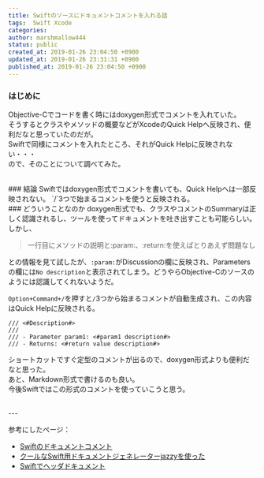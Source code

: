 ```yaml
---
title: Swiftのソースにドキュメントコメントを入れる話
tags:  Swift Xcode
categories:
author: marshmallow444
status: public
created_at: 2019-01-26 23:04:50 +0900
updated_at: 2019-01-26 23:31:31 +0900
published_at: 2019-01-26 23:04:50 +0900
---
```

### はじめに  
Objective-Cでコードを書く時にはdoxygen形式でコメントを入れていた。  
そうするとクラスやメソッドの概要などがXcodeのQuick Helpへ反映され、便利だなと思っていたのだが。  
Swiftで同様にコメントを入れたところ、それがQuick Helpに反映されない・・・  
ので、そのことについて調べてみた。  

<br>
### 結論  
Swiftではdoxygen形式でコメントを書いても、Quick Helpへは一部反映されない。  
`/`3つで始まるコメントを使うと反映される。

<br>
### どういうことなのか   
doxygen形式でも、クラスやコメントのSummaryは正しく認識されるし、ツールを使ってドキュメントを吐き出すことも可能らしい。  
しかし、  

> 一行目にメソッドの説明と:param:、:return:を使えばとりあえず問題なし  

との情報を見て試したが、`:param:`がDiscussionの欄に反映され、Parametersの欄には`No description`と表示されてしまう。どうやらObjective-Cのソースのようには認識してくれないようだ。  

`Option+Command+/`を押すと`/`3つから始まるコメントが自動生成され、この内容はQuick Helpに反映される。  
```
/// <#Description#>
///
/// - Parameter param1: <#param1 description#>
/// - Returns: <#return value description#>
```
ショートカットですぐ定型のコメントが出るので、doxygen形式よりも便利だなと思った。  
あと、Markdown形式で書けるのも良い。  
今後Swiftではこの形式のコメントを使っていこうと思う。

<br>
---

参考にしたページ：  
+ [Swiftのドキュメントコメント](https://qiita.com/Todate/items/819618dbb56e61d97453)
+ [クールなSwift用ドキュメントジェネレーターjazzyを使った](http://blog.euphonictech.com/entry/2015/03/28/215836)
+ [Swiftでヘッダドキュメント](http://d.hatena.ne.jp/tsntsumi/20140809/HeaderDocumentationInSwift)
